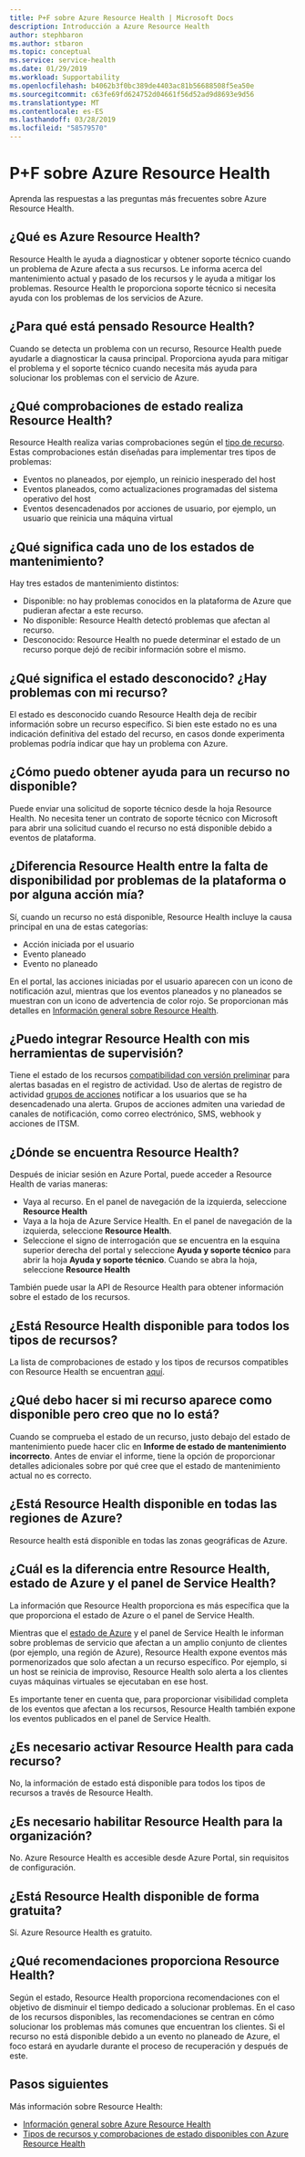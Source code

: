 ```yaml
---
title: P+F sobre Azure Resource Health | Microsoft Docs
description: Introducción a Azure Resource Health
author: stephbaron
ms.author: stbaron
ms.topic: conceptual
ms.service: service-health
ms.date: 01/29/2019
ms.workload: Supportability
ms.openlocfilehash: b4062b3f0bc389de4403ac81b56688508f5ea50e
ms.sourcegitcommit: c63fe69fd624752d04661f56d52ad9d8693e9d56
ms.translationtype: MT
ms.contentlocale: es-ES
ms.lasthandoff: 03/28/2019
ms.locfileid: "58579570"
---
```

# <a name="azure-resource-health-faq"></a>P+F sobre Azure Resource Health
Aprenda las respuestas a las preguntas más frecuentes sobre Azure Resource Health.

## <a name="what-is-azure-resource-health"></a>¿Qué es Azure Resource Health?
Resource Health le ayuda a diagnosticar y obtener soporte técnico cuando un problema de Azure afecta a sus recursos. Le informa acerca del mantenimiento actual y pasado de los recursos y le ayuda a mitigar los problemas. Resource Health le proporciona soporte técnico si necesita ayuda con los problemas de los servicios de Azure.  

## <a name="what-is-the-resource-health-intended-for"></a>¿Para qué está pensado Resource Health?
Cuando se detecta un problema con un recurso, Resource Health puede ayudarle a diagnosticar la causa principal. Proporciona ayuda para mitigar el problema y el soporte técnico cuando necesita más ayuda para solucionar los problemas con el servicio de Azure.

## <a name="what-health-checks-are-performed-by-resource-health"></a>¿Qué comprobaciones de estado realiza Resource Health?
Resource Health realiza varias comprobaciones según el [tipo de recurso](resource-health-checks-resource-types.md). Estas comprobaciones están diseñadas para implementar tres tipos de problemas: 
- Eventos no planeados, por ejemplo, un reinicio inesperado del host
- Eventos planeados, como actualizaciones programadas del sistema operativo del host
- Eventos desencadenados por acciones de usuario, por ejemplo, un usuario que reinicia una máquina virtual

## <a name="what-does-each-of-the-health-status-mean"></a>¿Qué significa cada uno de los estados de mantenimiento?
Hay tres estados de mantenimiento distintos:
- Disponible: no hay problemas conocidos en la plataforma de Azure que pudieran afectar a este recurso.
- No disponible: Resource Health detectó problemas que afectan al recurso.
- Desconocido: Resource Health no puede determinar el estado de un recurso porque dejó de recibir información sobre el mismo. 

## <a name="what-does-the-unknown-status-mean-is-something-wrong-with-my-resource"></a>¿Qué significa el estado desconocido? ¿Hay problemas con mi recurso?
El estado es desconocido cuando Resource Health deja de recibir información sobre un recurso específico. Si bien este estado no es una indicación definitiva del estado del recurso, en casos donde experimenta problemas podría indicar que hay un problema con Azure.

## <a name="how-can-i-get-help-for-a-resource-that-is-unavailable"></a>¿Cómo puedo obtener ayuda para un recurso no disponible?
Puede enviar una solicitud de soporte técnico desde la hoja Resource Health. No necesita tener un contrato de soporte técnico con Microsoft para abrir una solicitud cuando el recurso no está disponible debido a eventos de plataforma.

## <a name="does-resource-health-differentiate-between-unavailability-cased-by-platform-problems-versus-something-i-did"></a>¿Diferencia Resource Health entre la falta de disponibilidad por problemas de la plataforma o por alguna acción mía?
Sí, cuando un recurso no está disponible, Resource Health incluye la causa principal en una de estas categorías: 
-   Acción iniciada por el usuario
-   Evento planeado 
-   Evento no planeado

En el portal, las acciones iniciadas por el usuario aparecen con un icono de notificación azul, mientras que los eventos planeados y no planeados se muestran con un icono de advertencia de color rojo. Se proporcionan más detalles en [Información general sobre Resource Health](Resource-health-overview.md).  

## <a name="can-i-integrate-resource-health-with-my-monitoring-tools"></a>¿Puedo integrar Resource Health con mis herramientas de supervisión?
Tiene el estado de los recursos [compatibilidad con versión preliminar](resource-health-alert-arm-template-guide.md) para alertas basadas en el registro de actividad. Uso de alertas de registro de actividad [grupos de acciones](https://docs.microsoft.com/en-us/azure/azure-monitor/platform/action-groups) notificar a los usuarios que se ha desencadenado una alerta. Grupos de acciones admiten una variedad de canales de notificación, como correo electrónico, SMS, webhook y acciones de ITSM.

## <a name="where-do-i-find-resource-health"></a>¿Dónde se encuentra Resource Health?
Después de iniciar sesión en Azure Portal, puede acceder a Resource Health de varias maneras:
- Vaya al recurso. En el panel de navegación de la izquierda, seleccione **Resource Health**
- Vaya a la hoja de Azure Service Health.  En el panel de navegación de la izquierda, seleccione **Resource Health**.
- Seleccione el signo de interrogación que se encuentra en la esquina superior derecha del portal y seleccione **Ayuda y soporte técnico** para abrir la hoja **Ayuda y soporte técnico**. Cuando se abra la hoja, seleccione **Resource Health**

También puede usar la API de Resource Health para obtener información sobre el estado de los recursos.

## <a name="is-resource-health-available-for-all-resource-types"></a>¿Está Resource Health disponible para todos los tipos de recursos?
La lista de comprobaciones de estado y los tipos de recursos compatibles con Resource Health se encuentran [aquí](resource-health-checks-resource-types.md).

## <a name="what-should-i-do-if-my-resource-is-showing-available-but-i-believe-it-is-not"></a>¿Qué debo hacer si mi recurso aparece como disponible pero creo que no lo está?
Cuando se comprueba el estado de un recurso, justo debajo del estado de mantenimiento puede hacer clic en **Informe de estado de mantenimiento incorrecto**. Antes de enviar el informe, tiene la opción de proporcionar detalles adicionales sobre por qué cree que el estado de mantenimiento actual no es correcto.

## <a name="is-resource-health-available-for-all-azure-regions"></a>¿Está Resource Health disponible en todas las regiones de Azure? 
Resource health está disponible en todas las zonas geográficas de Azure.

## <a name="how-is-resource-health-different-from-azure-status-or-the-service-health-dashboard"></a>¿Cuál es la diferencia entre Resource Health, estado de Azure y el panel de Service Health?
La información que Resource Health proporciona es más específica que la que proporciona el estado de Azure o el panel de Service Health.

Mientras que el [estado de Azure](https://status.azure.com) y el panel de Service Health le informan sobre problemas de servicio que afectan a un amplio conjunto de clientes (por ejemplo, una región de Azure), Resource Health expone eventos más pormenorizados que solo afectan a un recurso específico. Por ejemplo, si un host se reinicia de improviso, Resource Health solo alerta a los clientes cuyas máquinas virtuales se ejecutaban en ese host.

Es importante tener en cuenta que, para proporcionar visibilidad completa de los eventos que afectan a los recursos, Resource Health también expone los eventos publicados en el panel de Service Health.

## <a name="do-i-need-to-activate-resource-health-for-each-resource"></a>¿Es necesario activar Resource Health para cada recurso?
No, la información de estado está disponible para todos los tipos de recursos a través de Resource Health. 

## <a name="do-we-need-to-enable-resource-health-for-my-organization"></a>¿Es necesario habilitar Resource Health para la organización?
 No.  Azure Resource Health es accesible desde Azure Portal, sin requisitos de configuración.

## <a name="is-resource-health-available-free-of-charge"></a>¿Está Resource Health disponible de forma gratuita?
Sí.  Azure Resource Health es gratuito.

## <a name="what-are-the-recommendations-that-resource-health-provides"></a>¿Qué recomendaciones proporciona Resource Health?
Según el estado, Resource Health proporciona recomendaciones con el objetivo de disminuir el tiempo dedicado a solucionar problemas. En el caso de los recursos disponibles, las recomendaciones se centran en cómo solucionar los problemas más comunes que encuentran los clientes. Si el recurso no está disponible debido a un evento no planeado de Azure, el foco estará en ayudarle durante el proceso de recuperación y después de este. 

## <a name="next-steps"></a>Pasos siguientes

Más información sobre Resource Health:
-  [Información general sobre Azure Resource Health](Resource-health-overview.md)
-  [Tipos de recursos y comprobaciones de estado disponibles con Azure Resource Health](resource-health-checks-resource-types.md)
